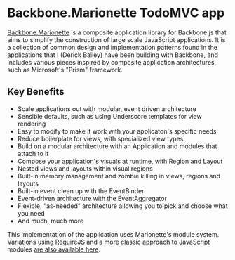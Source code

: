 # Backbone.Marionette TodoMVC app

[Backbone.Marionette](http://marionettejs.com) is a composite 
application library for Backbone.js that aims to simplify 
the construction of large scale JavaScript applications. 
It is a collection of common design and implementation patterns 
found in the applications that I (Derick Bailey) have been building 
with Backbone, and includes various pieces inspired by composite 
application architectures, such as Microsoft's "Prism" framework.

## Key Benefits

* Scale applications out with modular, event driven architecture
* Sensible defaults, such as using Underscore templates for view rendering
* Easy to modify to make it work with your applicaton's specific needs
* Reduce boilerplate for views, with specialized view types
* Build on a modular architecture with an Application and modules that attach to it
* Compose your application's visuals at runtime, with Region and Layout
* Nested views and layouts within visual regions
* Built-in memory management and zombie killing in views, regions and layouts
* Built-in event clean up with the EventBinder
* Event-driven architecture with the EventAggregator
* Flexible, "as-needed" architecture allowing you to pick and choose what you need
* And much, much more

This implementation of the application uses Marionette's module system. 
Variations using RequireJS and a more classic approach to JavaScript modules 
[are also available here](https://github.com/marionettejs/backbone.marionette/wiki/Projects-and-websites-using-marionette).
